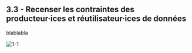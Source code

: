 ## 3.3 - Recenser les contraintes des producteur·ices et réutilisateur·ices de données 

blablabla 

![1-1](/images/algo/1-1.png)

